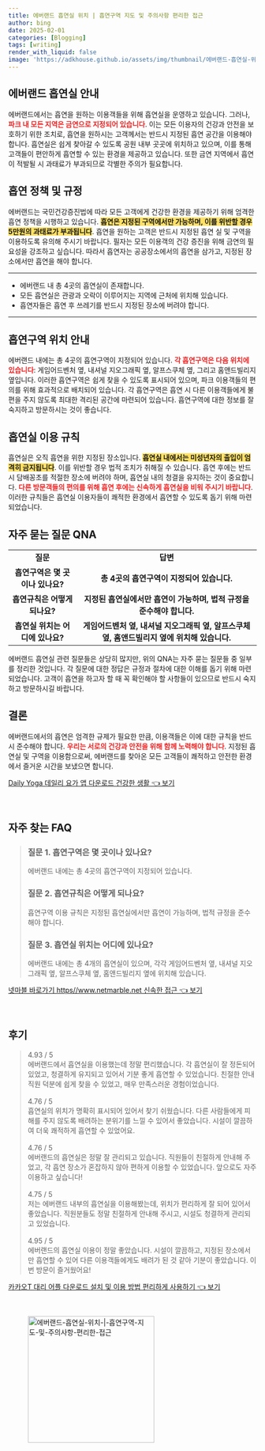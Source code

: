 ```yaml
---
title: 에버랜드 흡연실 위치 | 흡연구역 지도 및 주의사항 편리한 접근
author: bing
date: 2025-02-01
categories: [Blogging]
tags: [writing]
render_with_liquid: false
image: 'https://adkhouse.github.io/assets/img/thumbnail/에버랜드-흡연실-위치-|-흡연구역-지도-및-주의사항-편리한-접근.webp'
---
```



<h2 id='에버랜드_흡연실_안내'>에버랜드 흡연실 안내</h2>

<p>에버랜드에서는 흡연을 원하는 이용객들을 위해 흡연실을 운영하고 있습니다. 그러나, <b><span style="color: #ee2323;">파크 내 모든 지역은 금연으로 지정되어 있습니다</span></b>. 이는 모든 이용자의 건강과 안전을 보호하기 위한 조치로, 흡연을 원하시는 고객께서는 반드시 지정된 흡연 공간을 이용해야 합니다. 흡연실은 쉽게 찾아갈 수 있도록 공원 내부 곳곳에 위치하고 있으며, 이를 통해 고객들이 편안하게 흡연할 수 있는 환경을 제공하고 있습니다. 또한 금연 지역에서 흡연이 적발될 시 과태료가 부과되므로 각별한 주의가 필요합니다.</p>

<h2 id='흡연_정책_및_규정'>흡연 정책 및 규정</h2>

<p>에버랜드는 국민건강증진법에 따라 모든 고객에게 건강한 환경을 제공하기 위해 엄격한 흡연 정책을 시행하고 있습니다. <b><span style="background-color: #ffe066;">흡연은 지정된 구역에서만 가능하며, 이를 위반할 경우 5만원의 과태료가 부과됩니다</span></b>. 흡연을 원하는 고객은 반드시 지정된 흡연 실 및 구역을 이용하도록 유의해 주시기 바랍니다. 필자는 모든 이용객의 건강 증진을 위해 금연의 필요성을 강조하고 싶습니다. 따라서 흡연자는 공공장소에서의 흡연을 삼가고, 지정된 장소에서만 흡연을 해야 합니다.</p>

<hr />

<ul>
    <li>에버랜드 내 총 4곳의 흡연실이 존재합니다.</li>
    <li>모든 흡연실은 관광과 오락이 이루어지는 지역에 근처에 위치해 있습니다.</li>
    <li>흡연자들은 흡연 후 쓰레기를 반드시 지정된 장소에 버려야 합니다.</li>
</ul>

<hr />

<h2 id='흡연구역_위치_안내'>흡연구역 위치 안내</h2>

<p>에버랜드 내에는 총 4곳의 흡연구역이 지정되어 있습니다. <b><span style="color: #ee2323;">각 흡연구역은 다음 위치에 있습니다</span></b>: 게임어드벤처 옆, 내셔널 지오그래픽 옆, 알프스쿠체 옆, 그리고 홈앤드빌리지 옆입니다. 이러한 흡연구역은 쉽게 찾을 수 있도록 표시되어 있으며, 파크 이용객들의 편의를 위해 효과적으로 배치되어 있습니다. 각 흡연구역은 흡연 시 다른 이용객들에게 불편을 주지 않도록 최대한 격리된 공간에 마련되어 있습니다. 흡연구역에 대한 정보를 잘 숙지하고 방문하시는 것이 좋습니다.</p>

<h2 id='흡연실_이용_규칙'>흡연실 이용 규칙</h2>

<p>흡연실은 오직 흡연을 위한 지정된 장소입니다. <b><span style="background-color: #ffe066;">흡연실 내에서는 미성년자의 출입이 엄격히 금지됩니다</span></b>. 이를 위반할 경우 법적 조치가 취해질 수 있습니다. 흡연 후에는 반드시 담배꽁초를 적절한 장소에 버려야 하며, 흡연실 내의 청결을 유지하는 것이 중요합니다. <b><span style="color: #ee2323;">다른 방문객들의 편의를 위해 흡연 후에는 신속하게 흡연실을 비워 주시기 바랍니다</span></b>. 이러한 규칙들은 흡연실 이용자들이 쾌적한 환경에서 흡연할 수 있도록 돕기 위해 마련되었습니다.</p>

<h2 id='자주_묻는_질문_QNA'>자주 묻는 질문 QNA</h2>

<table>
    <tr>
        <td style="text-align: center; height: 17px;"><b>질문</b></td>
        <td style="text-align: center; height: 17px;"><b>답변</b></td>
    </tr>
    <tr>
        <td style="text-align: center; height: 17px;"><b>흡연구역은 몇 곳이나 있나요?</b></td>
        <td style="text-align: center; height: 17px;"><b>총 4곳의 흡연구역이 지정되어 있습니다.</b></td>
    </tr>
    <tr>
        <td style="text-align: center; height: 17px;"><b>흡연규칙은 어떻게 되나요?</b></td>
        <td style="text-align: center; height: 17px;"><b>지정된 흡연실에서만 흡연이 가능하며, 법적 규정을 준수해야 합니다.</b></td>
    </tr>
    <tr>
        <td style="text-align: center; height: 17px;"><b>흡연실 위치는 어디에 있나요?</b></td>
        <td style="text-align: center; height: 17px;"><b>게임어드벤처 옆, 내셔널 지오그래픽 옆, 알프스쿠체 옆, 홈앤드빌리지 옆에 위치해 있습니다.</b></td>
    </tr>
</table>

<p>에버랜드 흡연실 관련 질문들은 상당히 많지만, 위의 QNA는 자주 묻는 질문들 중 일부를 정리한 것입니다. 각 질문에 대한 정답은 규정과 절차에 대한 이해를 돕기 위해 마련되었습니다. 고객이 흡연을 하고자 할 때 꼭 확인해야 할 사항들이 있으므로 반드시 숙지하고 방문하시길 바랍니다.</p>

<h2 id='결론'>결론</h2>

<p>에버랜드에서의 흡연은 엄격한 규제가 필요한 만큼, 이용객들은 이에 대한 규칙을 반드시 준수해야 합니다. <b><span style="color: #ee2323;">우리는 서로의 건강과 안전을 위해 함께 노력해야 합니다</span></b>. 지정된 흡연실 및 구역을 이용함으로써, 에버랜드를 찾아온 모든 고객들이 쾌적하고 안전한 환경에서 즐거운 시간을 보냈으면 합니다.</p>


<p><a class="click-button" title="Daily Yoga 데일리 요가 앱 다운로드 건강한 생활" href="https://adkhouse.github.io/posts/Daily-Yoga-%EB%8D%B0%EC%9D%BC%EB%A6%AC-%EC%9A%94%EA%B0%80-%EC%95%B1-%EB%8B%A4%EC%9A%B4%EB%A1%9C%EB%93%9C-%EA%B1%B4%EA%B0%95%ED%95%9C-%EC%83%9D%ED%99%9C/" rel="dofollow">Daily Yoga 데일리 요가 앱 다운로드 건강한 생활 👈 보기</a></p><br>
<h2 id='자주_찾는_FAQ'>자주 찾는 FAQ</h2>
<div itemscope="" itemtype="https://schema.org/FAQPage"> 
<blockquote> 
<div itemscope="" itemprop="mainEntity" itemtype="https://schema.org/Question"> 
<h3 itemprop="name">질문 1. 흡연구역은 몇 곳이나 있나요?</h3> 
<div itemscope="" itemprop="acceptedAnswer" itemtype="https://schema.org/Answer"> 
<span itemprop="text"> <p>에버랜드 내에는 총 4곳의 흡연구역이 지정되어 있습니다.</p> </span> 
</div> 
</div> 
<div itemscope="" itemprop="mainEntity" itemtype="https://schema.org/Question"> 
<h3 itemprop="name">질문 2. 흡연규칙은 어떻게 되나요?</h3> 
<div itemscope="" itemprop="acceptedAnswer" itemtype="https://schema.org/Answer"> 
<span itemprop="text"> <p>흡연구역 이용 규칙은 지정된 흡연실에서만 흡연이 가능하며, 법적 규정을 준수해야 합니다.</p> </span> 
</div> 
</div> 
<div itemscope="" itemprop="mainEntity" itemtype="https://schema.org/Question"> 
<h3 itemprop="name">질문 3. 흡연실 위치는 어디에 있나요?</h3> 
<div itemscope="" itemprop="acceptedAnswer" itemtype="https://schema.org/Answer"> 
<span itemprop="text"> <p>에버랜드 내에는 총 4개의 흡연실이 있으며, 각각 게임어드벤처 옆, 내셔널 지오그래픽 옆, 알프스쿠체 옆, 홈앤드빌리지 옆에 위치해 있습니다.</p> </span> 
</div> 
</div> 
</blockquote> 
</div>
<p><a class="click-button" title="넷마블 바로가기 https//www.netmarble.net 신속한 접근" href="https://adkhouse.github.io/posts/%EB%84%B7%EB%A7%88%EB%B8%94-%EB%B0%94%EB%A1%9C%EA%B0%80%EA%B8%B0-httpswww.netmarble.net-%EC%8B%A0%EC%86%8D%ED%95%9C-%EC%A0%91%EA%B7%BC/" rel="dofollow">넷마블 바로가기 https//www.netmarble.net 신속한 접근 👈 보기</a></p><br>
<h2 id='후기'>후기</h2>
<div itemscope itemtype="https://schema.org/Product">
  <blockquote>
  <div itemprop="review" itemscope itemtype="https://schema.org/Review">
      <div itemprop="reviewRating" itemscope itemtype="https://schema.org/Rating"> <span itemprop="ratingValue">4.93</span> / <span itemprop="bestRating">5</span> </div>
      <span itemprop="reviewBody">에버랜드에서 흡연실을 이용했는데 정말 편리했습니다. 각 흡연실이 잘 정돈되어 있었고, 청결하게 유지되고 있어서 기분 좋게 흡연할 수 있었습니다. 친절한 안내 직원 덕분에 쉽게 찾을 수 있었고, 매우 만족스러운 경험이었습니다.</span>
  </div>
  <br>
  <div itemprop="review" itemscope itemtype="https://schema.org/Review">
      <div itemprop="reviewRating" itemscope itemtype="https://schema.org/Rating"> <span itemprop="ratingValue">4.76</span> / <span itemprop="bestRating">5</span> </div>
      <span itemprop="reviewBody">흡연실의 위치가 명확히 표시되어 있어서 찾기 쉬웠습니다. 다른 사람들에게 피해를 주지 않도록 배려하는 분위기를 느낄 수 있어서 좋았습니다. 시설이 깔끔하여 더욱 쾌적하게 흡연할 수 있었어요.</span>
  </div>
  <br>
  <div itemprop="review" itemscope itemtype="https://schema.org/Review">
      <div itemprop="reviewRating" itemscope itemtype="https://schema.org/Rating"> <span itemprop="ratingValue">4.76</span> / <span itemprop="bestRating">5</span> </div>
      <span itemprop="reviewBody">에버랜드의 흡연실은 정말 잘 관리되고 있습니다. 직원들이 친절하게 안내해 주었고, 각 흡연 장소가 혼잡하지 않아 편하게 이용할 수 있었습니다. 앞으로도 자주 이용하고 싶습니다!</span>
  </div>
  <br>
  <div itemprop="review" itemscope itemtype="https://schema.org/Review">
      <div itemprop="reviewRating" itemscope itemtype="https://schema.org/Rating"> <span itemprop="ratingValue">4.75</span> / <span itemprop="bestRating">5</span> </div>
      <span itemprop="reviewBody">저는 에버랜드 내부의 흡연실을 이용해봤는데, 위치가 편리하게 잘 되어 있어서 좋았습니다. 직원분들도 정말 친절하게 안내해 주시고, 시설도 청결하게 관리되고 있었습니다.</span>
  </div>
  <br>
  <div itemprop="review" itemscope itemtype="https://schema.org/Review">
      <div itemprop="reviewRating" itemscope itemtype="https://schema.org/Rating"> <span itemprop="ratingValue">4.95</span> / <span itemprop="bestRating">5</span> </div>
      <span itemprop="reviewBody">에버랜드의 흡연실 이용이 정말 좋았습니다. 시설이 깔끔하고, 지정된 장소에서만 흡연할 수 있어 다른 이용객들에게도 배려가 된 것 같아 기분이 좋았습니다. 이번 방문이 즐거웠어요!</span>
  </div>
  </blockquote>
</div>
<p><a class="click-button" title="카카오T 대리 어플 다운로드 설치 및 이용 방법 편리하게 사용하기" href="https://adkhouse.github.io/posts/%EC%B9%B4%EC%B9%B4%EC%98%A4T-%EB%8C%80%EB%A6%AC-%EC%96%B4%ED%94%8C-%EB%8B%A4%EC%9A%B4%EB%A1%9C%EB%93%9C-%EC%84%A4%EC%B9%98-%EB%B0%8F-%EC%9D%B4%EC%9A%A9-%EB%B0%A9%EB%B2%95-%ED%8E%B8%EB%A6%AC%ED%95%98%EA%B2%8C-%EC%82%AC%EC%9A%A9%ED%95%98%EA%B8%B0/" rel="dofollow">카카오T 대리 어플 다운로드 설치 및 이용 방법 편리하게 사용하기 👈 보기</a></p><br>
<figure class="image"><img src="https://adkhouse.github.io/assets/img/thumbnail/에버랜드-흡연실-위치-|-흡연구역-지도-및-주의사항-편리한-접근.webp" alt="에버랜드-흡연실-위치-|-흡연구역-지도-및-주의사항-편리한-접근" width="256" height="256"></figure>